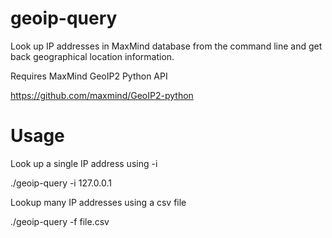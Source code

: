 # geoip-query
Look up IP addresses in MaxMind database from the command line and get back geographical location information.

Requires MaxMind GeoIP2 Python API

https://github.com/maxmind/GeoIP2-python

# Usage
Look up a single IP address using -i

./geoip-query -i 127.0.0.1  

Lookup many IP addresses using a csv file

./geoip-query -f file.csv

